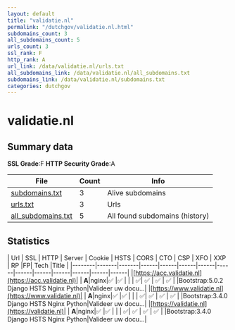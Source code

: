 ```yaml
---
layout: default
title: "validatie.nl"
permalink: "/dutchgov/validatie.nl.html"
subdomains_count: 3
all_subdomains_count: 5
urls_count: 3
ssl_rank: F
http_rank: A
url_link: /data/validatie.nl/urls.txt
all_subdomains_link: /data/validatie.nl/all_subdomains.txt
subdomains_link: /data/validatie.nl/subdomains.txt
categories: dutchgov
---
```



# validatie.nl
## Summary data


**SSL Grade**:F
**HTTP Security Grade**:A


| File       | Count | Info |
|------------|-------|------|
|[subdomains.txt](/data/validatie.nl/subdomains.txt)|3|Alive subdomains|
|[urls.txt](/data/validatie.nl/urls.txt)|3|Urls|
|[all_subdomains.txt](/data/validatie.nl/all_subdomains.txt)|5|All found subdomains (history)|


## Statistics


| Url | SSL | HTTP | Server | Cookie | HSTS | CORS | CTO | CSP | XFO | XXP | RP |FP| Tech |Title |
|--------|-------|-------|------|------|------|------|------|------|------|------|------|------|------|
|[https://acc.validatie.nl](https://acc.validatie.nl)| | **A**|nginx|:white_check_mark: |:white_check_mark: | | | :white_check_mark:| :white_check_mark: | :white_check_mark: | :white_check_mark: | |Bootstrap:5.0.2 Django HSTS Nginx Python|Valideer uw docu...|
|[https://www.validatie.nl](https://www.validatie.nl)| | **A**|nginx|:white_check_mark: |:white_check_mark: | | | :white_check_mark:| :white_check_mark: | :white_check_mark: | :white_check_mark: | |Bootstrap:3.4.0 Django HSTS Nginx Python|Valideer uw docu...|
|[https://validatie.nl](https://validatie.nl)| | **A**|nginx|:white_check_mark: |:white_check_mark: | | | :white_check_mark:| :white_check_mark: | :white_check_mark: | :white_check_mark: | |Bootstrap:3.4.0 Django HSTS Nginx Python|Valideer uw docu...|
